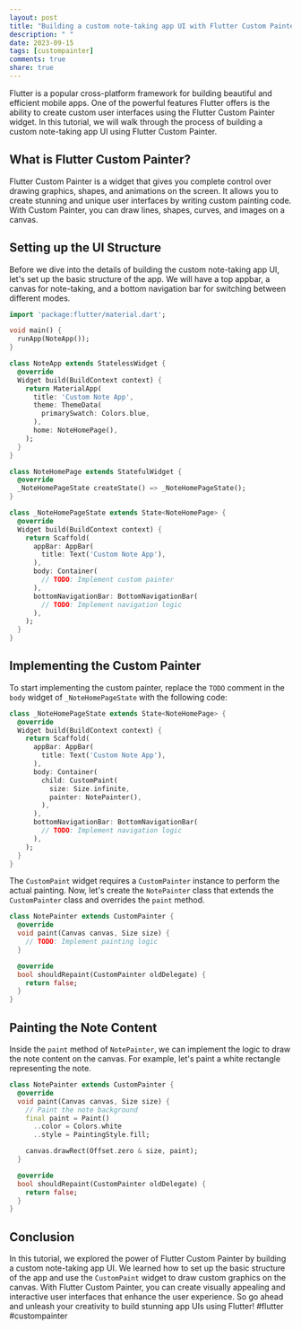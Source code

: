 ```yaml
---
layout: post
title: "Building a custom note-taking app UI with Flutter Custom Painter"
description: " "
date: 2023-09-15
tags: [custompainter]
comments: true
share: true
---
```


Flutter is a popular cross-platform framework for building beautiful and efficient mobile apps. One of the powerful features Flutter offers is the ability to create custom user interfaces using the Flutter Custom Painter widget. In this tutorial, we will walk through the process of building a custom note-taking app UI using Flutter Custom Painter.

## What is Flutter Custom Painter?

Flutter Custom Painter is a widget that gives you complete control over drawing graphics, shapes, and animations on the screen. It allows you to create stunning and unique user interfaces by writing custom painting code. With Custom Painter, you can draw lines, shapes, curves, and images on a canvas.

## Setting up the UI Structure

Before we dive into the details of building the custom note-taking app UI, let's set up the basic structure of the app. We will have a top appbar, a canvas for note-taking, and a bottom navigation bar for switching between different modes.

```dart
import 'package:flutter/material.dart';

void main() {
  runApp(NoteApp());
}

class NoteApp extends StatelessWidget {
  @override
  Widget build(BuildContext context) {
    return MaterialApp(
      title: 'Custom Note App',
      theme: ThemeData(
        primarySwatch: Colors.blue,
      ),
      home: NoteHomePage(),
    );
  }
}

class NoteHomePage extends StatefulWidget {
  @override
  _NoteHomePageState createState() => _NoteHomePageState();
}

class _NoteHomePageState extends State<NoteHomePage> {
  @override
  Widget build(BuildContext context) {
    return Scaffold(
      appBar: AppBar(
        title: Text('Custom Note App'),
      ),
      body: Container(
        // TODO: Implement custom painter
      ),
      bottomNavigationBar: BottomNavigationBar(
        // TODO: Implement navigation logic
      ),
    );
  }
}
```

## Implementing the Custom Painter

To start implementing the custom painter, replace the `TODO` comment in the `body` widget of `_NoteHomePageState` with the following code:

```dart
class _NoteHomePageState extends State<NoteHomePage> {
  @override
  Widget build(BuildContext context) {
    return Scaffold(
      appBar: AppBar(
        title: Text('Custom Note App'),
      ),
      body: Container(
        child: CustomPaint(
          size: Size.infinite,
          painter: NotePainter(),
        ),
      ),
      bottomNavigationBar: BottomNavigationBar(
        // TODO: Implement navigation logic
      ),
    );
  }
}
```

The `CustomPaint` widget requires a `CustomPainter` instance to perform the actual painting. Now, let's create the `NotePainter` class that extends the `CustomPainter` class and overrides the `paint` method.

```dart
class NotePainter extends CustomPainter {
  @override
  void paint(Canvas canvas, Size size) {
    // TODO: Implement painting logic
  }

  @override
  bool shouldRepaint(CustomPainter oldDelegate) {
    return false;
  }
}
```

## Painting the Note Content

Inside the `paint` method of `NotePainter`, we can implement the logic to draw the note content on the canvas. For example, let's paint a white rectangle representing the note.

```dart
class NotePainter extends CustomPainter {
  @override
  void paint(Canvas canvas, Size size) {
    // Paint the note background
    final paint = Paint()
      ..color = Colors.white
      ..style = PaintingStyle.fill;

    canvas.drawRect(Offset.zero & size, paint);
  }

  @override
  bool shouldRepaint(CustomPainter oldDelegate) {
    return false;
  }
}
```

## Conclusion

In this tutorial, we explored the power of Flutter Custom Painter by building a custom note-taking app UI. We learned how to set up the basic structure of the app and use the `CustomPaint` widget to draw custom graphics on the canvas. With Flutter Custom Painter, you can create visually appealing and interactive user interfaces that enhance the user experience. So go ahead and unleash your creativity to build stunning app UIs using Flutter! #flutter #custompainter